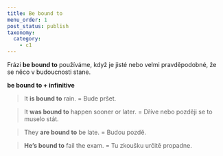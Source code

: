 ```yaml
---
title: Be bound to
menu_order: 1
post_status: publish
taxonomy:
  category:
    - c1
---
```


Frázi **be bound to** používáme, když je jisté nebo velmi pravděpodobné, že se něco v budoucnosti stane.

**be bound to + infinitive**

> It **is bound to** rain. = Bude pršet.

> It **was bound to** happen sooner or later. = Dříve nebo později se to muselo stát.

> They **are bound to** be late. = Budou pozdě.

> **He’s bound to** fail the exam. = Tu zkoušku určitě propadne.
